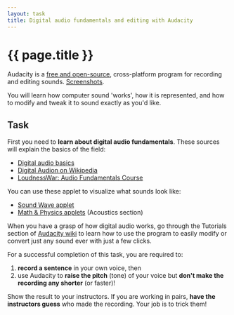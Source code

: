 ```yaml
---
layout: task
title: Digital audio fundamentals and editing with Audacity
---
```

{{ page.title }}
================

Audacity is a [free and open-source](http://en.wikipedia.org/wiki/Free_and_open-source_software), 
cross-platform program for recording and editing sounds. [Screenshots](https://www.google.com/search?q=audacity+screenshot&tbm=isch).

You will learn how computer sound 'works', how it is represented, and how to
modify and tweak it to sound exactly as you'd like.

Task
----
First you need to **learn about digital audio fundamentals**. These
sources will explain the basics of the field:

* [Digital audio basics](http://manual.audacityteam.org/man/Digital_Audio)
* [Digital Audion on Wikipedia](http://en.wikipedia.org/wiki/Digital_audio)
* [LoudnessWar: Audio Fundamentals Course](http://www.youtube.com/playlist?list=PLF323DDC21E6DC960)

You can use these applet to visualize what sounds look like:

* [Sound Wave applet](http://library.thinkquest.org/19537/java/Wave.html)
* [Math & Physics applets](http://www.falstad.com/mathphysics.html) (Acoustics section)

When you have a grasp of how digital audio works, go through the Tutorials
section of [Audacity wiki](http://manual.audacityteam.org/man/Main_Page) to learn
how to use the program to easily modify or convert just any sound ever with
just a few clicks.

For a successful completion of this task, you are required to:

1. **record a sentence** in your own voice, then
2. use Audacity to **raise the pitch** (tone) of your voice but
   **don't make the recording any shorter** (or faster)!

Show the result to your instructors. If you are working in pairs, **have the
instructors guess** who made the recording. Your job is to trick them!
